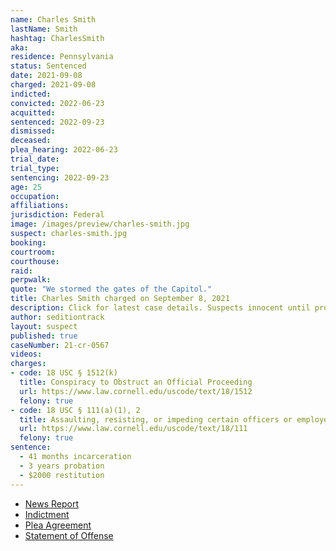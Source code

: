 ```yaml
---
name: Charles Smith
lastName: Smith
hashtag: CharlesSmith
aka:
residence: Pennsylvania
status: Sentenced
date: 2021-09-08
charged: 2021-09-08
indicted:
convicted: 2022-06-23
acquitted:
sentenced: 2022-09-23
dismissed:
deceased:
plea_hearing: 2022-06-23
trial_date:
trial_type:
sentencing: 2022-09-23
age: 25
occupation:
affiliations:
jurisdiction: Federal
image: /images/preview/charles-smith.jpg
suspect: charles-smith.jpg
booking:
courtroom:
courthouse:
raid:
perpwalk:
quote: "We stormed the gates of the Capitol."
title: Charles Smith charged on September 8, 2021
description: Click for latest case details. Suspects innocent until proven guilty.
author: seditiontrack
layout: suspect
published: true
caseNumber: 21-cr-0567
videos:
charges:
- code: 18 USC § 1512(k)
  title: Conspiracy to Obstruct an Official Proceeding
  url: https://www.law.cornell.edu/uscode/text/18/1512
  felony: true
- code: 18 USC § 111(a)(1), 2
  title: Assaulting, resisting, or impeding certain officers or employees (Aiding and Abetting)
  url: https://www.law.cornell.edu/uscode/text/18/111
  felony: true
sentence:
  - 41 months incarceration
  - 3 years probation
  - $2000 restitution
---
```

- [News Report](https://www.mcall.com/news/pennsylvania/mc-nws-pa-men-charged-capitol-attack-20210914-mpvo6vsozfb3zjlyochwtgndye-story.html)
- [Indictment](https://www.justice.gov/usao-dc/case-multi-defendant/file/1432686/download)
- [Plea Agreement](https://www.justice.gov/usao-dc/case-multi-defendant/file/1514731/download)
- [Statement of Offense](https://www.justice.gov/usao-dc/case-multi-defendant/file/1514736/download)
